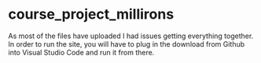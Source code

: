 # course_project_millirons
As most of the files have uploaded I had issues getting everything together. In order to run the site, you will have to plug in the download from Github into Visual Studio Code and run it from there.
